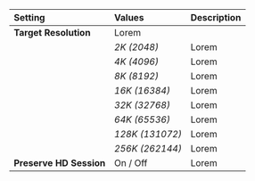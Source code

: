 | Setting                 | Values          | Description |
| :---------------------- | :-------------- | :---------- |
| **Target Resolution**   | Lorem     |
|                         | *2K (2048)*     | Lorem |
|                         | *4K (4096)*     | Lorem |
|                         | *8K (8192)*     | Lorem |
|                         | *16K (16384)*   | Lorem |
|                         | *32K (32768)*   | Lorem |
|                         | *64K (65536)*   | Lorem |
|                         | *128K (131072)* | Lorem |
|                         | *256K (262144)* | Lorem |
| **Preserve HD Session** | On / Off        | Lorem |
